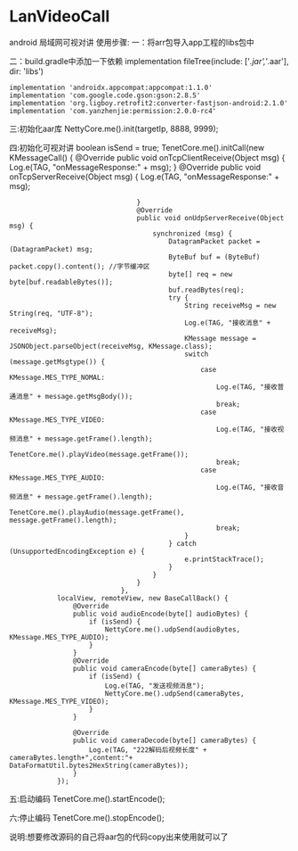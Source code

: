 # LanVideoCall
android 局域网可视对讲
使用步骤:
一：将arr包导入app工程的libs包中

二：build.gradle中添加一下依赖
    implementation fileTree(include: ['*.jar','*.aar'], dir: 'libs')
    
    implementation 'androidx.appcompat:appcompat:1.1.0'
    implementation 'com.google.code.gson:gson:2.8.5'
    implementation 'org.ligboy.retrofit2:converter-fastjson-android:2.1.0'
    implementation 'com.yanzhenjie:permission:2.0.0-rc4'
    
三:初始化aar库
   NettyCore.me().init(targetIp, 8888, 9999);
   
四:初始化可视对讲
   boolean isSend = true;
   TenetCore.me().initCall(new KMessageCall() {
                                    @Override
                                    public void onTcpClientReceive(Object msg) {
                                        Log.e(TAG, "onMessageResponse:" + msg);
                                    }
                                    @Override
                                    public void onTcpServerReceive(Object msg) {
                                        Log.e(TAG, "onMessageResponse:" + msg);

                                    }
                                    @Override
                                    public void onUdpServerReceive(Object msg) {
                                        synchronized (msg) {
                                            DatagramPacket packet = (DatagramPacket) msg;
                                            ByteBuf buf = (ByteBuf) packet.copy().content(); //字节缓冲区
                                            byte[] req = new byte[buf.readableBytes()];
                                            buf.readBytes(req);
                                            try {
                                                String receiveMsg = new String(req, "UTF-8");
                                                Log.e(TAG, "接收消息" + receiveMsg);
                                                KMessage message = JSONObject.parseObject(receiveMsg, KMessage.class);
                                                switch (message.getMsgtype()) {
                                                    case KMessage.MES_TYPE_NOMAL:
                                                        Log.e(TAG, "接收普通消息" + message.getMsgBody());
                                                        break;
                                                    case KMessage.MES_TYPE_VIDEO:
                                                        Log.e(TAG, "接收视频消息" + message.getFrame().length);
                                                        TenetCore.me().playVideo(message.getFrame());
                                                        break;
                                                    case KMessage.MES_TYPE_AUDIO:
                                                        Log.e(TAG, "接收音频消息" + message.getFrame().length);
                                                        TenetCore.me().playAudio(message.getFrame(), message.getFrame().length);
                                                        break;
                                                }
                                            } catch (UnsupportedEncodingException e) {
                                                e.printStackTrace();
                                            }
                                        }
                                    }
                                },
                localView, remoteView, new BaseCallBack() {
                    @Override
                    public void audioEncode(byte[] audioBytes) {
                        if (isSend) {
                            NettyCore.me().udpSend(audioBytes, KMessage.MES_TYPE_AUDIO);
                        }
                    }
                    @Override
                    public void cameraEncode(byte[] cameraBytes) {
                        if (isSend) {
                            Log.e(TAG, "发送视频消息");
                            NettyCore.me().udpSend(cameraBytes, KMessage.MES_TYPE_VIDEO);
                        }
                    }

                    @Override
                    public void cameraDecode(byte[] cameraBytes) {
                        Log.e(TAG, "222解码后视频长度" + cameraBytes.length+",content:"+ DataFormatUtil.bytes2HexString(cameraBytes));
                    }
                });
                
 五:启动编码
    TenetCore.me().startEncode();
    
    
 六:停止编码
      TenetCore.me().stopEncode();
      
      
 说明:想要修改源码的自己将aar包的代码copy出来使用就可以了
